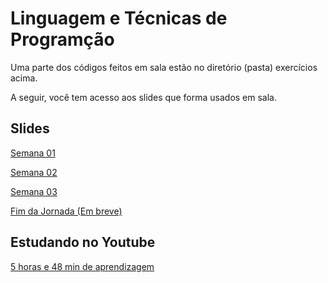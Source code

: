 # Linguagem e Técnicas de Programção
Uma parte dos códigos feitos em sala estão no diretório (pasta) exercícios acima.

A seguir, você tem acesso aos slides que forma usados em sala.

## Slides
[Semana 01](https://docs.google.com/presentation/d/1Vr7u0_TocwgluPt3fIZ73sPQ33LqsXAC8ycHHmNqx5o/edit?usp=sharing)

[Semana 02](https://docs.google.com/presentation/d/1ixK4OuMlBa2W1mtpbQXy25Cuy0B6OJF3KMdWgl7X9n8/edit?usp=sharing)

[Semana 03](https://docs.google.com/presentation/d/1l8ml6UFX2KS6f7SiWdPZ2pr3aeuKDWxA6OufGL5sSkQ/edit?usp=sharing)

[Fim da Jornada (Em breve)]()

## Estudando no Youtube
[5 horas e 48 min de aprendizagem](https://www.youtube.com/watch?v=ssJY5MDLjlo)

